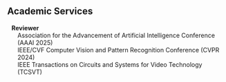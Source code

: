 ## Academic Services

<h4 style="margin:0 10px 0;">Reviewer</h4>

<ul style="margin:0 0 5px;">
<autocolor>Association for the Advancement of Artificial Intelligence Conference (AAAI 2025)</autocolor><br>
  <autocolor>IEEE/CVF Computer Vision and Pattern Recognition Conference (CVPR 2024)</autocolor><br>
  <autocolor>IEEE Transactions on Circuits and Systems for Video Technology (TCSVT)</autocolor>
</ul>

<!-- <h4 style="margin:0 10px 0;">Journal Reviewers</h4>

<ul style="margin:0 0 20px;">
  <li><a href="https://www.computer.org/csdl/journal/tp"><autocolor>IEEE Transactions on Pattern Analysis and Machine Intelligence (TPAMI)</autocolor></a></li>
  <li><a href="https://www.springer.com/journal/11263"><autocolor>International Journal of Computer Vision (IJCV)</autocolor></a></li>
</ul> -->